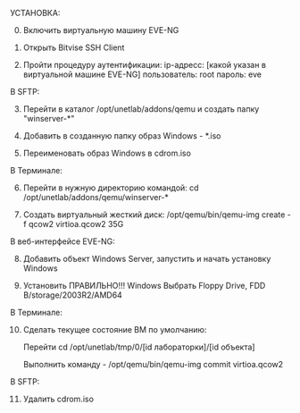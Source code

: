 УСТАНОВКА:

0. Включить виртуальную машину EVE-NG

1. Открыть Bitvise SSH Client

2. Пройти процедуру аутентификации:
	ip-адресс: [какой указан в виртуальной машине EVE-NG]
	пользователь: root
	пароль: eve


В SFTP:

3. Перейти в каталог /opt/unetlab/addons/qemu и создать папку "winserver-*"

4. Добавить в созданную папку образ Windows - *.iso

5. Переименовать образ Windows в cdrom.iso


В Терминале:

6. 	Перейти в нужную директорию командой:
		cd /opt/unetlab/addons/qemu/winserver-*

7.	Создать виртуальный жесткий диск:
		/opt/qemu/bin/qemu-img create -f qcow2 virtioa.qcow2 35G


В веб-интерфейсе EVE-NG:

8. Добавить объект Windows Server, запустить и начать установку Windows

9. Установить ПРАВИЛЬНО!!! Windows
	Выбрать Floppy Drive, FDD B/storage/2003R2/AMD64


В Терминале:

10. Сделать текущее состояние ВМ по умолчанию:

	Перейти cd /opt/unetlab/tmp/0/[id лабораторки]/[id объекта]
	
	Выполнить команду - /opt/qemu/bin/qemu-img commit virtioa.qcow2


В SFTP: 

11. Удалить cdrom.iso
